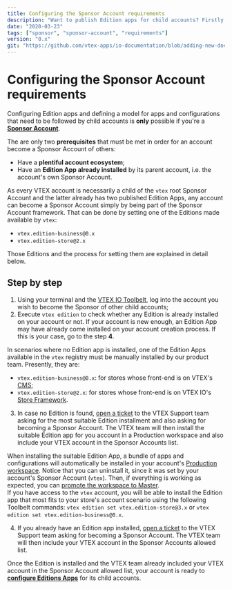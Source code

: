 ```yaml
---
title: Configuring the Sponsor Account requirements
description: "Want to publish Edition apps for child accounts? Firstly know how to configure all requirements to be a Sponsor Account."
date: "2020-03-23"
tags: ["sponsor", "sponsor-account", "requirements"]
version: "0.x"
git: "https://github.com/vtex-apps/io-documentation/blob/adding-new-docs/docs/en/Recipes/development/configuring-the-sponsor-account-requirements.md"
---
```


# Configuring the Sponsor Account requirements

Configuring Edition apps and defining a model for apps and configurations that need to be followed by child accounts is **only** possible if you're a [**Sponsor Account**](https://vtex.io/docs/concepts/sponsor-account/).

The are only two **prerequisites** that must be met in order for an account become a Sponsor Account of others: 
- Have a **plentiful account ecosystem**; 
- Have an **Edition App already installed** by its parent account, i.e. the account's own Sponsor Account.

As every VTEX account is necessarily a child of the `vtex` root Sponsor Account and the latter already has two published Edition Apps, any account can become a Sponsor Account simply by being part of the Sponsor Account framework. That can be done by setting one of the Editions made available by `vtex`:

 - `vtex.edition-business@0.x`
 - `vtex.edition-store@2.x`

Those Editions and the process for setting them are explained in detail below.

## Step by step

1. Using your terminal and the [VTEX IO Toolbelt](https://vtex.io/docs/recipes/development/vtex-io-cli-installment-and-command-reference), log into the account you wish to become the Sponsor of other child accounts;
2. Execute `vtex edition` to check whether any Edition is already installed on your account or not. If your account is new enough, an Edition App may have already come installed on your account creation process. If this is your case, go to the step **4**. 

In scenarios where no Edition app is installed, one of the Edition Apps available in the `vtex` registry must be manually installed by our product team. Presently, they are:

-   `vtex.edition-business@0.x`: for stores whose front-end is on VTEX's [CMS](https://help.vtex.com/tutorial/what-is-cms--EmO8u2WBj2W4MUQCS8262);
-   `vtex.edition-store@2.x`: for stores whose front-end is on VTEX IO's [Store Framework](https://vtex.io/docs/getting-started/build-stores-with-store-framework/1).

3. In case no Edition is found, [open a ticket](https://help-tickets.vtex.com/smartlink/sso/login/zendesk) to the VTEX Support team asking for the most suitable Edition installment and also asking for becoming a Sponsor Account. The VTEX team will then install the suitable Edition app for you account in a Production workspace and also include your VTEX account in the Sponsor Accounts list. 

<div class="alert alert-warning">
When installing the suitable Edition App, a bundle of apps and configurations will automatically be installed in your account's <a href="https://vtex.io/docs/concepts/workspace/">Production workspace</a>. Notice that you can uninstall it, since it was set by your account's Sponsor Account (<code>vtex</code>). Then, if everything is working as expected, you can <a href="https://vtex.io/docs/recipes/development/promoting-a-workspace-to-master/">promote the workspace to Master</a>.
</div>

<div class="alert alert-info">
If you have access to the <code>vtex</code> account, you will be able to install the Edition app that most fits to your store's account scenario using the following Toolbelt commands: <code>vtex edition set vtex.edition-store@3.x</code> or <code>vtex edition set vtex.edition-business@0.x</code>. 
</div>

4. If you already have an Edition app installed, [open a ticket](https://help-tickets.vtex.com/smartlink/sso/login/zendesk) to the VTEX Support team asking for becoming a Sponsor Account. The VTEX team will then include your VTEX account in the Sponsor Accounts allowed list. 

Once the Edition is installed and the VTEX team already included your VTEX account in the Sponsor Account allowed list, your account is ready to [**configure Editions Apps**](https://vtex.io/docs/recipes/development/configuring-an-edition-app/) for its child accounts.
